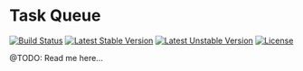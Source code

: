 Task Queue
===========
[![Build Status](https://travis-ci.org/ardecht/task-queue.svg?branch=master)](https://travis-ci.org/ardecht/task-queue)
[![Latest Stable Version](https://poser.pugx.org/ardecht/task-queue/v/stable)](https://packagist.org/packages/ardecht/task-queue)
[![Latest Unstable Version](https://poser.pugx.org/ardecht/task-queue/v/unstable)](https://packagist.org/packages/ardecht/task-queue)
[![License](https://poser.pugx.org/ardecht/task-queue/license)](https://packagist.org/packages/ardecht/task-queue)

@TODO: Read me here...
